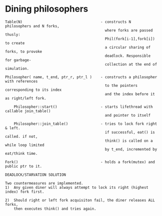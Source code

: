 # Dining philosophers
    Table(N)                                    - constructs N philosophers and N forks,
                                                  where forks are passed thusly:
                                                  Phil(fork[i-1],fork[i]) to create
                                                  a circular sharing of forks, to provoke
                                                  deadlock. Responsible for garbage-
                                                  collection at the end of simulation.

    Philosopher( name, t_end, ptr_r, ptr_l )    - constructs a philosopher with references
                                                  to the pointers corresponding to its index 
                                                  and the index before it as right/left fork.

        Philosopher::start()                    - starts lifethread with callable join_table() 
                                                  and pointer to itself

        Philosopher::join_table()               - tries to lock fork right & left.
                                                  if successful, eat() is called. if not,
                                                  think() is called on a while loop limited
                                                  by t_end, incremented by eat/think time.

    Fork()                                      - holds a fork(mutex) and public ptr to it.

    DEADLOCK/STARVATION SOLUTION

    Two countermeasures are implemented.
    1)  Any given diner will always attempt to lock its right (highest index) fork first.
    
    2)  Should right or left fork acquisiton fail, the diner releases ALL forks,
        then executes think() and tries again.

